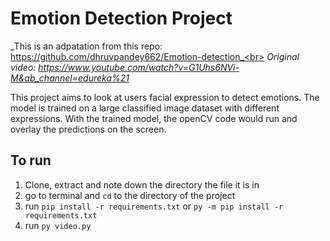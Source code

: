 # Emotion Detection Project
_This is an adpatation from this repo: https://github.com/dhruvpandey662/Emotion-detection_<br>
_Original video: https://www.youtube.com/watch?v=G1Uhs6NVi-M&ab_channel=edureka%21_

This project aims to look at users facial expression to detect emotions. The model is trained on a large classified image dataset with different expressions. With the trained model, the openCV code would run and overlay the predictions on the screen.

## To run
1. Clone, extract and note down the directory the file it is in
2. go to terminal and `cd` to the directory of the project
3. run `pip install -r requirements.txt` or `py -m pip install -r requirements.txt`
4. run `py video.py`


